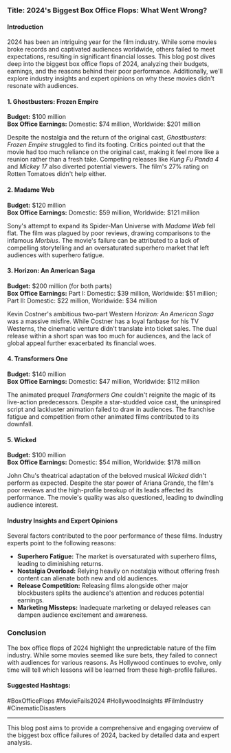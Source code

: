 ### Title: 2024's Biggest Box Office Flops: What Went Wrong?

#### Introduction
2024 has been an intriguing year for the film industry. While some movies broke records and captivated audiences worldwide, others failed to meet expectations, resulting in significant financial losses. This blog post dives deep into the biggest box office flops of 2024, analyzing their budgets, earnings, and the reasons behind their poor performance. Additionally, we'll explore industry insights and expert opinions on why these movies didn't resonate with audiences.

#### 1. **Ghostbusters: Frozen Empire**

**Budget:** $100 million  
**Box Office Earnings:** Domestic: $74 million, Worldwide: $201 million

Despite the nostalgia and the return of the original cast, *Ghostbusters: Frozen Empire* struggled to find its footing. Critics pointed out that the movie had too much reliance on the original cast, making it feel more like a reunion rather than a fresh take. Competing releases like *Kung Fu Panda 4* and *Mickey 17* also diverted potential viewers. The film's 27% rating on Rotten Tomatoes didn't help either.

#### 2. **Madame Web**

**Budget:** $120 million  
**Box Office Earnings:** Domestic: $59 million, Worldwide: $121 million

Sony's attempt to expand its Spider-Man Universe with *Madame Web* fell flat. The film was plagued by poor reviews, drawing comparisons to the infamous *Morbius*. The movie's failure can be attributed to a lack of compelling storytelling and an oversaturated superhero market that left audiences with superhero fatigue.

#### 3. **Horizon: An American Saga**

**Budget:** $200 million (for both parts)  
**Box Office Earnings:** Part I: Domestic: $39 million, Worldwide: $51 million; Part II: Domestic: $22 million, Worldwide: $34 million

Kevin Costner's ambitious two-part Western *Horizon: An American Saga* was a massive misfire. While Costner has a loyal fanbase for his TV Westerns, the cinematic venture didn't translate into ticket sales. The dual release within a short span was too much for audiences, and the lack of global appeal further exacerbated its financial woes.

#### 4. **Transformers One**

**Budget:** $140 million  
**Box Office Earnings:** Domestic: $47 million, Worldwide: $112 million

The animated prequel *Transformers One* couldn't reignite the magic of its live-action predecessors. Despite a star-studded voice cast, the uninspired script and lackluster animation failed to draw in audiences. The franchise fatigue and competition from other animated films contributed to its downfall.

#### 5. **Wicked**

**Budget:** $100 million  
**Box Office Earnings:** Domestic: $54 million, Worldwide: $178 million

John Chu's theatrical adaptation of the beloved musical *Wicked* didn't perform as expected. Despite the star power of Ariana Grande, the film's poor reviews and the high-profile breakup of its leads affected its performance. The movie's quality was also questioned, leading to dwindling audience interest.

#### Industry Insights and Expert Opinions
Several factors contributed to the poor performance of these films. Industry experts point to the following reasons:
- **Superhero Fatigue:** The market is oversaturated with superhero films, leading to diminishing returns.
- **Nostalgia Overload:** Relying heavily on nostalgia without offering fresh content can alienate both new and old audiences.
- **Release Competition:** Releasing films alongside other major blockbusters splits the audience's attention and reduces potential earnings.
- **Marketing Missteps:** Inadequate marketing or delayed releases can dampen audience excitement and awareness.

### Conclusion
The box office flops of 2024 highlight the unpredictable nature of the film industry. While some movies seemed like sure bets, they failed to connect with audiences for various reasons. As Hollywood continues to evolve, only time will tell which lessons will be learned from these high-profile failures.

#### Suggested Hashtags: 
#BoxOfficeFlops #MovieFails2024 #HollywoodInsights #FilmIndustry #CinematicDisasters

---

This blog post aims to provide a comprehensive and engaging overview of the biggest box office failures of 2024, backed by detailed data and expert analysis.